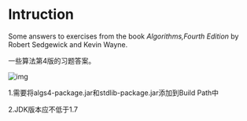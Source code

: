 # Intruction
Some answers to exercises from the book *Algorithms,Fourth Edition* by Robert Sedgewick and Kevin Wayne.

一些算法第4版的习题答案。

![img](http://img3.douban.com/lpic/s28322243.jpg)

1.需要将algs4-package.jar和stdlib-package.jar添加到Build Path中

2.JDK版本应不低于1.7

